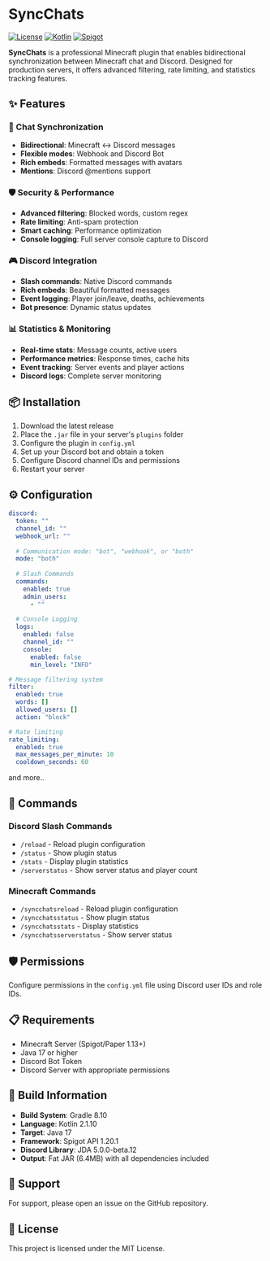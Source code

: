 # SyncChats

[![License](https://img.shields.io/badge/License-MIT-blue.svg)](LICENSE)
[![Kotlin](https://img.shields.io/badge/Kotlin-2.1.10-purple.svg)](https://kotlinlang.org/)
[![Spigot](https://img.shields.io/badge/Spigot-1.20.1-orange.svg)](https://www.spigotmc.org/)

**SyncChats** is a professional Minecraft plugin that enables bidirectional synchronization between Minecraft chat and Discord. Designed for production servers, it offers advanced filtering, rate limiting, and statistics tracking features.

## ✨ Features

### 🔄 Chat Synchronization
- **Bidirectional**: Minecraft ↔ Discord messages
- **Flexible modes**: Webhook and Discord Bot
- **Rich embeds**: Formatted messages with avatars
- **Mentions**: Discord @mentions support

### 🛡️ Security & Performance
- **Advanced filtering**: Blocked words, custom regex
- **Rate limiting**: Anti-spam protection
- **Smart caching**: Performance optimization
- **Console logging**: Full server console capture to Discord

### 🎮 Discord Integration
- **Slash commands**: Native Discord commands
- **Rich embeds**: Beautiful formatted messages
- **Event logging**: Player join/leave, deaths, achievements
- **Bot presence**: Dynamic status updates

### 📊 Statistics & Monitoring
- **Real-time stats**: Message counts, active users
- **Performance metrics**: Response times, cache hits
- **Event tracking**: Server events and player actions
- **Discord logs**: Complete server monitoring

## 📦 Installation

1. Download the latest release
2. Place the `.jar` file in your server's `plugins` folder
3. Configure the plugin in `config.yml`
4. Set up your Discord bot and obtain a token
5. Configure Discord channel IDs and permissions
6. Restart your server

## ⚙️ Configuration

```yaml
discord:
  token: ""
  channel_id: ""
  webhook_url: ""
  
  # Communication mode: "bot", "webhook", or "both"
  mode: "both"
  
  # Slash Commands
  commands:
    enabled: true
    admin_users:
      - ""
  
  # Console Logging
  logs:
    enabled: false
    channel_id: ""
    console:
      enabled: false
      min_level: "INFO"

# Message filtering system
filter:
  enabled: true
  words: []
  allowed_users: []
  action: "block"

# Rate limiting
rate_limiting:
  enabled: true
  max_messages_per_minute: 10
  cooldown_seconds: 60
```
and more..

## 🔧 Commands

### Discord Slash Commands
- `/reload` - Reload plugin configuration
- `/status` - Show plugin status
- `/stats` - Display plugin statistics
- `/serverstatus` - Show server status and player count

### Minecraft Commands
- `/syncchatsreload` - Reload plugin configuration
- `/syncchatsstatus` - Show plugin status
- `/syncchatsstats` - Display statistics
- `/syncchatsserverstatus` - Show server status

## 🛡️ Permissions

Configure permissions in the `config.yml` file using Discord user IDs and role IDs.

## 📋 Requirements

- Minecraft Server (Spigot/Paper 1.13+)
- Java 17 or higher
- Discord Bot Token
- Discord Server with appropriate permissions

## 🚀 Build Information

- **Build System**: Gradle 8.10
- **Language**: Kotlin 2.1.10
- **Target**: Java 17
- **Framework**: Spigot API 1.20.1
- **Discord Library**: JDA 5.0.0-beta.12
- **Output**: Fat JAR (6.4MB) with all dependencies included

## 🤝 Support

For support, please open an issue on the GitHub repository.

## 📄 License

This project is licensed under the MIT License.
